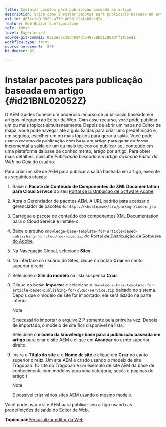 ```yaml
---
title: Instalar pacotes para publicação baseada em artigo
description: Saiba como instalar pacotes para publicação baseada em artigo
exl-id: d83fc1a9-0822-47f0-8099-22a74b9ced2a
feature: Web Editor Configuration
role: Admin
level: Experienced
source-git-commit: 0513ecac38840a4cc649758bd1180edff1f8aed1
workflow-type: tm+mt
source-wordcount: '348'
ht-degree: 0%

---
```


# Instalar pacotes para publicação baseada em artigo {#id21BNL02052Z}

O AEM Guides fornece um poderoso recurso de publicação baseado em artigos integrado ao Editor da Web. Com esse recurso, você pode publicar um ou mais tópicos simultaneamente. Depois de abrir um mapa no Editor de mapa, você pode navegar até a guia Saídas para criar uma predefinição e, em seguida, escolher um ou mais tópicos para gerar a saída. Você pode usar o recurso de publicação com base em artigo para gerar de forma incremental a saída de um ou mais tópicos ou publicar seu conteúdo em uma plataforma da base de conhecimento, artigo por artigo. Para obter mais detalhes, consulte *Publicação baseada em artigo da seção Editor da Web* no Guia do usuário.

Para criar um site de AEM para publicar a saída baseada em artigo, execute as seguintes etapas:

1. Baixe o **Pacote de Conteúdo de Componentes do XML Documentation para Cloud Service** do seu [Portal de Distribuição de Software Adobe](https://experience.adobe.com/#/downloads/content/software-distribution/en/general.html).
1. Abra o Gerenciador de pacotes AEM. A URL padrão para acessar o gerenciador de pacotes é: `https://<hostname>/crx/packmgr/index.jsp`
1. Carregue o pacote de conteúdo dos componentes XML Documentation para o Cloud Service e instale-o.
1. Baixe o arquivo `Knowledge-base-template-for-article-based-publishing-for-cloud-service.zip` do [Portal de Distribuição de Software do Adobe](https://experience.adobe.com/#/downloads/content/software-distribution/en/general.html).
1. Na Navegação Global, selecione **Sites**.
1. Na interface do usuário do Sites, clique no botão **Criar** no canto superior direito.
1. Selecione o **Site do modelo** na lista suspensa **Criar**.
1. Clique no botão **Importar** e selecione o `Knowledge-base-template-for-article-based-publishing-for-cloud-service.zip` baixado no sistema. Depois que o modelo de site for importado, ele será listado na parte inferior.

   >[!NOTE]
   >
   > É necessário importar o arquivo ZIP somente pela primeira vez. Depois de importado, o modelo de site fica disponível na lista.

   Selecione o **modelo da knowledge base para a publicação baseada em artigo** para criar o site AEM e clique em **Avançar** no canto superior direito.

1. Insira o **Título do site** e o **Nome do site** e clique em **Criar** no canto superior direito. Um site AEM é criado usando o modelo de site Tragopan. \(O site do Tragopan é um exemplo de site AEM da base de conhecimento com modelos para uma categoria, seção e páginas de artigo.\)

   >[!NOTE]
   >
   > É possível criar vários sites AEM usando o mesmo modelo.


Você pode usar o site AEM para publicar seu artigo usando as predefinições de saída do Editor da Web.

**Tópico pai:**&#x200B;[&#x200B; Personalizar editor da Web](conf-web-editor.md)
